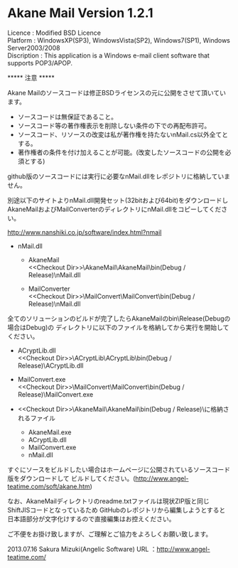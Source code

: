 Akane Mail Version 1.2.1
========

Licence     : Modified BSD Licence  
Platform    : WindowsXP(SP3), WindowsVista(SP2), Windows7(SP1), Windows Server2003/2008  
Discription : This application is a Windows e-mail client software that supports POP3/APOP.  

***** 注意 *****

Akane Mailのソースコードは修正BSDライセンスの元に公開をさせて頂いています。

* ソースコードは無保証であること。
* ソースコード等の著作権表示を削除しない条件の下での再配布許可。
* ソースコード、リソースの改変は私が著作権を持たないnMail.cs以外全てとする。
* 著作権者の条件を付け加えることが可能。(改変したソースコードの公開を必須とする)

github版のソースコードには実行に必要なnMail.dllをレポジトリに格納していません。

別途以下のサイトよりnMail.dll開発セット(32bitおよび64bit)をダウンロードし
AkaneMailおよびMailConverterのディレクトリにnMail.dllをコピーしてください。

<http://www.nanshiki.co.jp/software/index.html?nmail>

* nMail.dll
  * AkaneMail  
    &lt;&lt;Checkout Dir&gt;&gt;\AkaneMail\AkaneMail\bin\(Debug / Release)\nMail.dll

  * MailConverter  
    &lt;&lt;Checkout Dir&gt;&gt;\MailConvert\MailConvert\bin\(Debug / Release)\nMail.dll

全てのソリューションのビルドが完了したらAkaneMailのbin\Release(Debugの場合はDebug)の
ディレクトリに以下のファイルを格納してから実行を開始してください。

* ACryptLib.dll  
  &lt;&lt;Checkout Dir&gt;&gt;\ACryptLib\ACryptLib\bin\(Debug / Release)\ACryptLib.dll

* MailConvert.exe  
  &lt;&lt;Checkout Dir&gt;&gt;\MailConvert\MailConvert\bin\(Debug / Release)\MailConvert.exe

* &lt;&lt;Checkout Dir&gt;&gt;\AkaneMail\AkaneMail\bin\(Debug / Release)\に格納されるファイル
  * AkaneMail.exe
  * ACryptLib.dll
  * MailConvert.exe
  * nMail.dll

すぐにソースをビルドしたい場合はホームページに公開されているソースコード版をダウンロードして
ビルドしてください。(http://www.angel-teatime.com/soft/akane.htm)

なお、AkaneMailディレクトリのreadme.txtファイルは現状ZIP版と同じShiftJISコードとなっているため
GitHubのレポジトリから編集しようとすると日本語部分が文字化けするので直接編集はお控えください。

ご不便をお掛け致しますが、ご理解とご協力をよろしくお願い致します。

2013.07.16 Sakura Mizuki(Angelic Software)
URL   ：http://www.angel-teatime.com/


